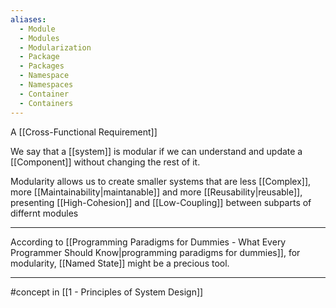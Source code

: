 ```yaml
---
aliases:
  - Module
  - Modules
  - Modularization
  - Package
  - Packages
  - Namespace
  - Namespaces
  - Container
  - Containers
---
```

A [[Cross-Functional Requirement]]
 
We say that a [[system]] is modular if we can understand and update a [[Component]] without changing the rest of it.

Modularity allows us to create smaller systems that are less [[Complex]], more [[Maintainability|maintanable]] and more [[Reusability|reusable]], presenting [[High-Cohesion]] and [[Low-Coupling]] between subparts of differnt modules

---

According to [[Programming Paradigms for Dummies - What Every Programmer Should Know|programming paradigms for dummies]], for modularity, [[Named State]] might be a precious tool.

---

#concept in [[1 - Principles of System Design]]